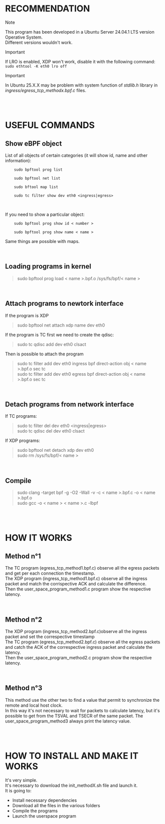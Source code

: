 # RECOMMENDATION
> [!NOTE]
> This program has been developed in a Ubuntu Server 24.04.1 LTS version Operative System. <br/> Different versions wouldn't work.

> [!IMPORTANT]
> If LRO is enabled, XDP won't work, disable it with the following command: <br/>
> ```sudo ethtool -K eth0 lro off```

> [!IMPORTANT]
> In Ubuntu 25.X.X may be problem with system function of *stdlib.h* library in *ingress/egress_tcp_methodx.bpf.c* files.

<br/>
<br/>


# USEFUL COMMANDS

## Show eBPF object
List of all objects of certain categories (it will show id, name and other information): <br/>
  ```
      sudo bpftool prog list
  ```
  ```
      sudo bpftool net list
  ```
  ```
      sudo bftool map list
  ```
  ```
      sudo tc filter show dev eth0 <ingress|egress>
  ```

<br/>

If you need to show a particular object:
```
    sudo bpftool prog show id < number >
```
```
    sudo bpftool prog show name < name >
```

Same things are possible with maps.
  
<br/>

## Loading programs in kernel

> sudo bpftool prog load < name >.bpf.o /sys/fs/bpf/< name >

<br/>

## Attach programs to newtork interface
If the program is XDP
> sudo bpftool net attach xdp name <name> dev eth0

If the program is TC first we need to create the qdisc:
> sudo tc qdisc add dev eth0 clsact <br/>

Then is possible to attach the program

> sudo tc filter add dev eth0 ingress bpf direct-action obj < name >.bpf.o sec tc <br/>
> sudo tc filter add dev eth0 egress bpf direct-action obj < name >.bpf.o sec tc <br/>

<br/>

## Detach programs from network interface

If TC programs:
> sudo tc filter del dev eth0 <ingress|egress> <br/>
> sudo tc qdisc del dev eth0 clsact <br/>
  
If XDP programs:
> sudo bpftool net detach xdp dev eth0 <br/>
> sudo rm /sys/fs/bpf/< name >

<br/>

## Compile
> sudo clang -target bpf -g -O2 -Wall -v -c < name >.bpf.c -o < name >.bpf.o <br/>
> sudo gcc -o < name > < name >.c -lbpf

<br/>
<br/>

# HOW IT WORKS
## Method n°1
The TC program (egress_tcp_method1.bpf.c) observe all the egress packets and get per each connection the timestamp. <br/>
The XDP program (ingress_tcp_method1.bpf.c) observe all the ingress packet and match the corrispective ACK and calculate the difference. <br/>
Then the user_space_program_method1.c program show the respective latency.

<br/>

## Method n°2
The XDP program (ingress_tcp_method2.bpf.c)observe all the ingress packet and set the correspective timestamp <br/>
The TC program (egress_tcp_method2.bpf.c) observe all the egress packets and catch the ACK of the correspective ingress packet and calculate the latency. <br/>
Then the user_space_program_method2.c program show the respective latency.

<br/>

## Method n°3
This method use the other two to find a value that permit to synchronize the remote and local host clock.<br/>
In this way it's not necessary to wait for packets to calculate latency, but it's possible to get from the TSVAL and TSECR of the same packet.
The user_space_program_method3 always print the latency value.

<br/>
<br/>

# HOW TO INSTALL AND MAKE IT WORKS
It's very simple. <br/>
It's necessary to download the init_methodX.sh file and launch it. <br/>
It is going to:
  -  Install necessary dependencies
  -  Download all the files in the various folders
  -  Compile the programs
  -  Launch the userspace program


